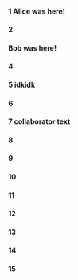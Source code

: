 #### 1 Alice was here!
#### 2
#### Bob was here!
#### 4
#### 5 idkidk
#### 6
#### 7 collaborator text
#### 8
#### 9
#### 10
#### 11
#### 12
#### 13
#### 14
#### 15